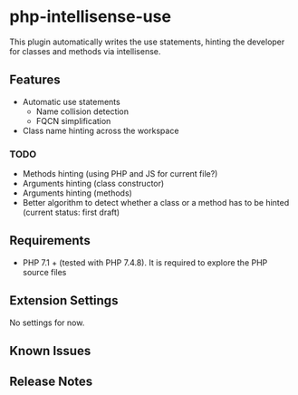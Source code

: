 # php-intellisense-use

This plugin automatically writes the use statements, hinting the developer for classes and methods via intellisense.

## Features

<!-- TODO: animations -->

- Automatic use statements
  - Name collision detection
  - FQCN simplification
- Class name hinting across the workspace

### TODO

- Methods hinting (using PHP and JS for current file?)
- Arguments hinting (class constructor)
- Arguments hinting (methods)
- Better algorithm to detect whether a class or a method has to be hinted (current status: first draft)

## Requirements

- PHP 7.1 + (tested with PHP 7.4.8). It is required to explore the PHP source files 

## Extension Settings

No settings for now.

<!--
Include if your extension adds any VS Code settings through the `contributes.configuration` extension point.


For example:

This extension contributes the following settings:

* `myExtension.enable`: enable/disable this extension
* `myExtension.thing`: set to `blah` to do something

-->

## Known Issues

<!-- Calling out known issues can help limit users opening duplicate issues against your extension. -->

## Release Notes

<!-- Users appreciate release notes as you update your extension. -->

<!-- ### 1.0.0

Initial release of ... -->